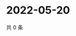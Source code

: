 # 2022-05-20

共 0 条

<!-- BEGIN WEIBO -->
<!-- 最后更新时间 Fri May 20 2022 09:23:55 GMT+0800 (China Standard Time) -->

<!-- END WEIBO -->
